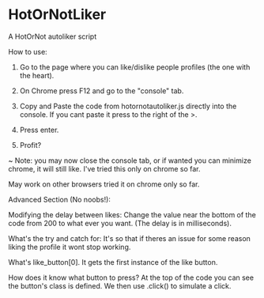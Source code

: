# HotOrNotLiker
A HotOrNot autoliker script

How to use:

1) Go to the page where you can like/dislike people profiles (the one with the heart).

2) On Chrome press F12 and go to the "console" tab.

3) Copy and Paste the code from hotornotautoliker.js directly into the console. If you cant paste it press to the right of the >.

4) Press enter.

5) Profit?

~ Note: you may now close the console tab, or if wanted you can minimize chrome, it will still like. I've tried this only on chrome so far.


May work on other browsers tried it on chrome only so far.


Advanced Section (No noobs!):

Modifying the delay between likes: Change the value near the bottom of the code from 200 to what ever you want.
(The delay is in milliseconds).

What's the try and catch for: It's so that if theres an issue for some reason liking the profile it wont stop working.

What's like_button[0]. It gets the first instance of the like button.

How does it know what button to press? At the top of the code you can see the button's class is defined. We then use .click() to simulate a click.


